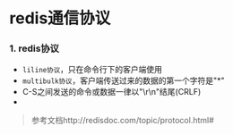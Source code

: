 # redis通信协议

### 1. redis协议

* `liline协议`，只在命令行下的客户端使用
* `multibulk协议`，客户端传送过来的数据的第一个字符是"*"
* C-S之间发送的命令或数据一律以"\r\n"结尾(CRLF)
* 





> 参考文档http://redisdoc.com/topic/protocol.html#

